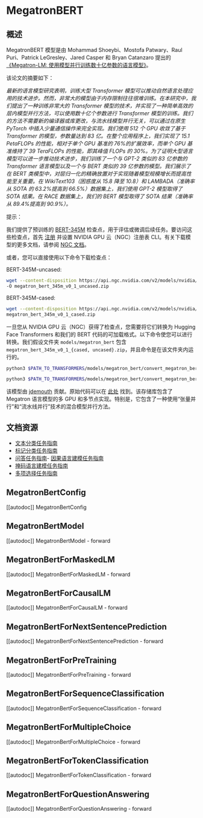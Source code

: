 <!--版权所有2021年NVIDIA Corporation和HuggingFace团队。保留所有权利。
根据 Apache 许可证第 2.0 版（“许可证”）获得许可；除非符合许可证的规定，否则您不得使用此文件。您可以在以下网址获取许可证的副本
http://www.apache.org/licenses/LICENSE-2.0
除非适用法律要求或书面同意，根据许可证分发的软件是按原样的方式分发的，不附带任何明示或暗示的担保或条件。请参阅许可证获取特定语言下的权限和限制。特别提示：
⚠️请注意，此文件是 Markdown 格式的，但包含了我们的文档生成器（类似于 MDX）的特定语法，可能无法在您的 Markdown 查看器中正确渲染。
-->
# MegatronBERT

## 概述

MegatronBERT 模型是由 Mohammad Shoeybi、Mostofa Patwary、Raul Puri、Patrick LeGresley、Jared Casper 和 Bryan Catanzaro 提出的 [《Megatron-LM: 使用模型并行训练数十亿参数的语言模型》](https://arxiv.org/abs/1909.08053)。

该论文的摘要如下：

*最新的语言模型研究表明，训练大型 Transformer 模型可以推动自然语言处理应用的技术进步。然而，非常大的模型由于内存限制往往很难训练。在本研究中，我们提出了一种训练非常大的 Transformer 模型的技术，并实现了一种简单高效的层内模型并行方法，可以使用数十亿个参数进行 Transformer 模型的训练。我们的方法不需要新的编译器或库更改，与流水线模型并行无关，可以通过在原生 PyTorch 中插入少量通信操作来完全实现。我们使用 512 个 GPU 收敛了基于 Transformer 的模型，参数量达到 83 亿。在整个应用程序上，我们实现了 15.1 PetaFLOPs 的性能，相对于单个 GPU 基准的 76%的扩展效率，而单个 GPU 基准维持了 39 TeraFLOPs 的性能，即其峰值 FLOPs 的 30%。为了证明大型语言模型可以进一步推动技术进步，我们训练了一个与 GPT-2 类似的 83 亿参数的 Transformer 语言模型以及一个与 BERT 类似的 39 亿参数的模型。我们展示了在 BERT 类模型中，对层归一化的精确放置对于实现随着模型规模增长而提高性能至关重要。在 WikiText103（困惑度从 15.8 降至 10.8）和 LAMBADA（准确率从 SOTA 的 63.2%提高到 66.5%）数据集上，我们使用 GPT-2 模型取得了 SOTA 结果。在 RACE 数据集上，我们的 BERT 模型取得了 SOTA 结果（准确率从 89.4%提高到 90.9%）。*

提示：

我们提供了预训练的 [BERT-345M](https://ngc.nvidia.com/catalog/models/nvidia:megatron_bert_345m) 检查点，用于评估或微调后续任务。要访问这些检查点，首先 [注册](https://ngc.nvidia.com/signup) 并设置 NVIDIA GPU 云（NGC）注册表 CLI。有关下载模型的更多文档，请参阅 [NGC 文档](https://docs.nvidia.com/dgx/ngc-registry-cli-user-guide/index.html#topic_6_4_1)。

或者，您可以直接使用以下命令下载检查点：

BERT-345M-uncased:

```bash
wget --content-disposition https://api.ngc.nvidia.com/v2/models/nvidia/megatron_bert_345m/versions/v0.1_uncased/zip
-O megatron_bert_345m_v0_1_uncased.zip
```

BERT-345M-cased:

```bash
wget --content-disposition https://api.ngc.nvidia.com/v2/models/nvidia/megatron_bert_345m/versions/v0.1_cased/zip -O
megatron_bert_345m_v0_1_cased.zip
```

一旦您从 NVIDIA GPU 云（NGC）获得了检查点，您需要将它们转换为 Hugging Face Transformers 和我们的 BERT 代码的可加载格式。以下命令使您可以进行转换。我们假设文件夹 `models/megatron_bert` 包含 `megatron_bert_345m_v0_1_{cased, uncased}.zip`，并且命令是在该文件夹内运行的。



```bash
python3 $PATH_TO_TRANSFORMERS/models/megatron_bert/convert_megatron_bert_checkpoint.py megatron_bert_345m_v0_1_uncased.zip
```

```bash
python3 $PATH_TO_TRANSFORMERS/models/megatron_bert/convert_megatron_bert_checkpoint.py megatron_bert_345m_v0_1_cased.zip
```

该模型由 [jdemouth](https://huggingface.co/jdemouth) 贡献。原始代码可以在 [此处](https://github.com/NVIDIA/Megatron-LM) 找到。该存储库包含了 Megatron 语言模型的多 GPU 和多节点实现。特别是，它包含了一种使用“张量并行”和“流水线并行”技术的混合模型并行方法。


## 文档资源
- [文本分类任务指南](../tasks/sequence_classification)
- [标记分类任务指南](../tasks/token_classification)
- [问答任务指南](../tasks/question_answering)- [因果语言建模任务指南](../tasks/language_modeling)
- [掩码语言建模任务指南](../tasks/masked_language_modeling)
- [多项选择任务指南](../tasks/multiple_choice)

## MegatronBertConfig

[[autodoc]] MegatronBertConfig

## MegatronBertModel

[[autodoc]] MegatronBertModel
    - forward

## MegatronBertForMaskedLM

[[autodoc]] MegatronBertForMaskedLM
    - forward

## MegatronBertForCausalLM

[[autodoc]] MegatronBertForCausalLM
    - forward

## MegatronBertForNextSentencePrediction

[[autodoc]] MegatronBertForNextSentencePrediction
    - forward

## MegatronBertForPreTraining

[[autodoc]] MegatronBertForPreTraining
    - forward

## MegatronBertForSequenceClassification

[[autodoc]] MegatronBertForSequenceClassification
    - forward

## MegatronBertForMultipleChoice

[[autodoc]] MegatronBertForMultipleChoice
    - forward

## MegatronBertForTokenClassification

[[autodoc]] MegatronBertForTokenClassification
    - forward

## MegatronBertForQuestionAnswering

[[autodoc]] MegatronBertForQuestionAnswering
    - forward
